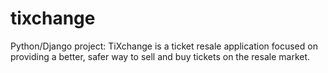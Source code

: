 # tixchange

Python/Django project:
  TiXchange is a ticket resale application focused on providing a better, safer way to sell and buy tickets on the resale market.
 
